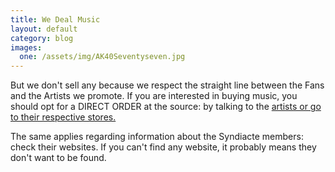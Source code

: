 ```yaml
---
title: We Deal Music
layout: default
category: blog
images:
  one: /assets/img/AK40Seventyseven.jpg
---
```

But we don't sell any because we respect the straight line between the Fans and the Artists we promote. If you are interested in buying music, you should opt for a DIRECT ORDER at the source: by talking to the <a href="/artists/">artists or go to their respective stores.</a> <br />

The same applies regarding information about the Syndiacte members: check their websites. If you can't find any website, it probably means they don't want to be found.<br />